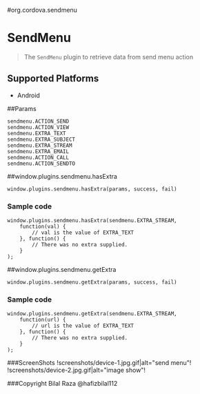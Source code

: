 #org.cordova.sendmenu

SendMenu
========

> The `SendMenu` plugin to retrieve data from send menu action

Supported Platforms
-------------------

- Android

##Params

    sendmenu.ACTION_SEND
    sendmenu.ACTION_VIEW
    sendmenu.EXTRA_TEXT
    sendmenu.EXTRA_SUBJECT
    sendmenu.EXTRA_STREAM
    sendmenu.EXTRA_EMAIL
    sendmenu.ACTION_CALL
    sendmenu.ACTION_SENDTO

##window.plugins.sendmenu.hasExtra

    window.plugins.sendmenu.hasExtra(params, success, fail)

### Sample code

    window.plugins.sendmenu.hasExtra(sendmenu.EXTRA_STREAM,
        function(val) {
            // val is the value of EXTRA_TEXT
        }, function() {
            // There was no extra supplied.
        }
    );


##window.plugins.sendmenu.getExtra

    window.plugins.sendmenu.getExtra(params, success, fail)

### Sample code

    window.plugins.sendmenu.getExtra(sendmenu.EXTRA_STREAM,
        function(url) {
            // url is the value of EXTRA_TEXT
        }, function() {
            // There was no extra supplied.
        }
    );

###ScreenShots
!screenshots/device-1.jpg.gif|alt="send menu"!
!screenshots/device-2.jpg.gif|alt="image show"!

###Copyright Bilal Raza @hafizbilal112
